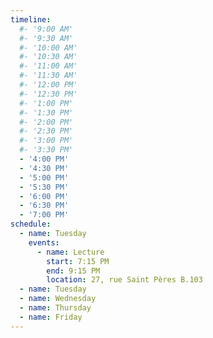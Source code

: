 ```yaml
---
timeline:
  #- '9:00 AM'
  #- '9:30 AM'
  #- '10:00 AM'
  #- '10:30 AM'
  #- '11:00 AM'
  #- '11:30 AM'
  #- '12:00 PM'
  #- '12:30 PM'
  #- '1:00 PM'
  #- '1:30 PM'
  #- '2:00 PM'
  #- '2:30 PM'
  #- '3:00 PM'
  #- '3:30 PM'
  - '4:00 PM'
  - '4:30 PM'
  - '5:00 PM'
  - '5:30 PM'
  - '6:00 PM'
  - '6:30 PM'
  - '7:00 PM'
schedule:
  - name: Tuesday
    events:
      - name: Lecture
        start: 7:15 PM
        end: 9:15 PM
        location: 27, rue Saint Pères B.103
  - name: Tuesday
  - name: Wednesday
  - name: Thursday
  - name: Friday
---
```

